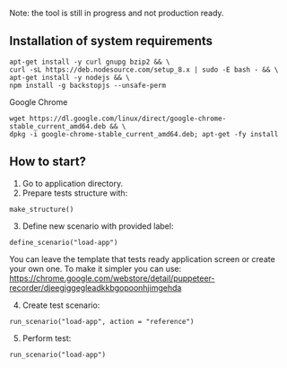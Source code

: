 Note: the tool is still in progress and not production ready.

## Installation of system requirements
```
apt-get install -y curl gnupg bzip2 && \
curl -sL https://deb.nodesource.com/setup_8.x | sudo -E bash - && \
apt-get install -y nodejs && \
npm install -g backstopjs --unsafe-perm
```
Google Chrome
```
wget https://dl.google.com/linux/direct/google-chrome-stable_current_amd64.deb && \
dpkg -i google-chrome-stable_current_amd64.deb; apt-get -fy install
```

## How to start?

1. Go to application directory.
2. Prepare tests structure with:
```
make_structure()
```
3. Define new scenario with provided label:
```
define_scenario("load-app")
```
You can leave the template that tests ready application screen or create your own one.
To make it simpler you can use: 
https://chrome.google.com/webstore/detail/puppeteer-recorder/djeegiggegleadkkbgopoonhjimgehda

4. Create test scenario:
```
run_scenario("load-app", action = "reference")
```

5. Perform test:
```
run_scenario("load-app")
```
